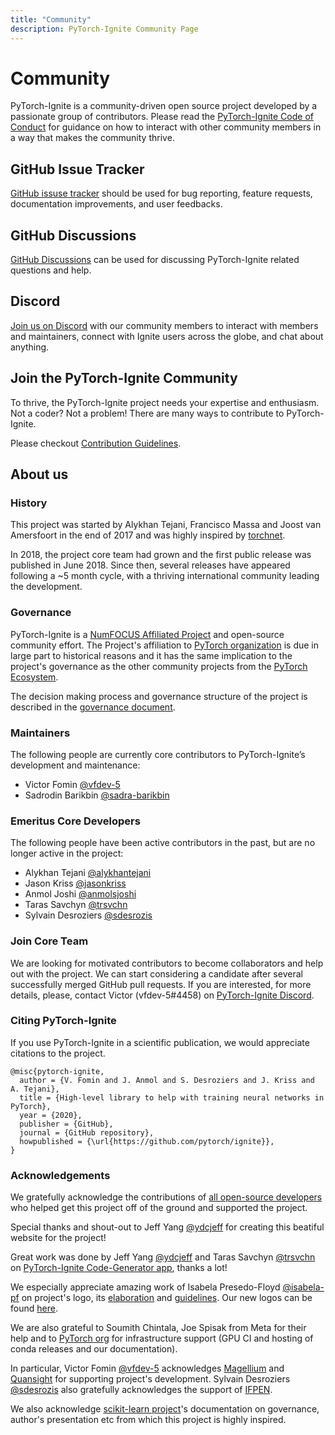 ```yaml
---
title: "Community"
description: PyTorch-Ignite Community Page
---
```


# Community

PyTorch-Ignite is a community-driven open source project developed by a passionate group of contributors. Please read the [PyTorch-Ignite Code of Conduct](https://github.com/pytorch/ignite/blob/master/CODE_OF_CONDUCT.md) for guidance on how to interact with other community members in a way that makes the community thrive.

## GitHub Issue Tracker

[GitHub issuse tracker](https://github.com/pytorch/ignite/issues) should be used for bug reporting, feature requests, documentation improvements, and user feedbacks.

## GitHub Discussions

[GitHub Discussions](https://github.com/pytorch/ignite/discussions) can be used for discussing PyTorch-Ignite related questions and help.

## Discord

[Join us on Discord](https://pytorch-ignite.ai/chat) with our community members to interact with members and maintainers, connect with Ignite users across the globe, and chat about anything.

## Join the PyTorch-Ignite Community

To thrive, the PyTorch-Ignite project needs your expertise and enthusiasm. Not a coder? Not a problem! There are many ways to contribute to PyTorch-Ignite.

Please checkout [Contribution Guidelines](https://github.com/pytorch/ignite/blob/master/CONTRIBUTING.md).

## About us

### History

This project was started by Alykhan Tejani, Francisco Massa and Joost van Amersfoort in the end of 2017 and was highly inspired by [torchnet](https://github.com/pytorch/tnt).

In 2018, the project core team had grown and the first public release was published in June 2018.
Since then, several releases have appeared following a ~5 month cycle, with a thriving international community leading the development.

### Governance

PyTorch-Ignite is a [NumFOCUS Affiliated Project](https://numfocus.org/sponsored-projects/affiliated-projects) and
open-source community effort.
The Project's affiliation to [PyTorch organization](https://github.com/pytorch) is due in large part to historical reasons and it
has the same implication to the project's governance as the other community projects from the
[PyTorch Ecosystem](https://pytorch.org/ecosystem/).

The decision making process and governance structure of the project is described in the [governance document](/about/governance/).

### Maintainers

The following people are currently core contributors to PyTorch-Ignite’s development and maintenance:

- Victor Fomin [@vfdev-5](https://github.com/vfdev-5)
- Sadrodin Barikbin [@sadra-barikbin](https://github.com/sadra-barikbin)

### Emeritus Core Developers

The following people have been active contributors in the past, but are no longer active in the project:

- Alykhan Tejani [@alykhantejani](https://github.com/alykhantejani)
- Jason Kriss [@jasonkriss](https://github.com/jasonkriss)
- Anmol Joshi [@anmolsjoshi](https://github.com/anmolsjoshi)
- Taras Savchyn [@trsvchn](https://github.com/trsvchn)
- Sylvain Desroziers [@sdesrozis](https://github.com/sdesrozis)

### Join Core Team

We are looking for motivated contributors to become collaborators and help out with the project.
We can start considering a candidate after several successfully merged GitHub pull requests.
If you are interested, for more details, please, contact Victor (vfdev-5#4458) on [PyTorch-Ignite Discord](https://pytorch-ignite.ai/chat).

### Citing PyTorch-Ignite

If you use PyTorch-Ignite in a scientific publication, we would appreciate citations to the project.

```
@misc{pytorch-ignite,
  author = {V. Fomin and J. Anmol and S. Desroziers and J. Kriss and A. Tejani},
  title = {High-level library to help with training neural networks in PyTorch},
  year = {2020},
  publisher = {GitHub},
  journal = {GitHub repository},
  howpublished = {\url{https://github.com/pytorch/ignite}},
}
```

### Acknowledgements

We gratefully acknowledge the contributions of [all open-source developers](https://github.com/pytorch/ignite/graphs/contributors)
who helped get this project off of the ground and supported the project.

Special thanks and shout-out to Jeff Yang [@ydcjeff](https://github.com/ydcjeff) for creating this beatiful website for the project!

Great work was done by Jeff Yang [@ydcjeff](https://github.com/ydcjeff) and Taras Savchyn [@trsvchn](https://github.com/trsvchn) on [PyTorch-Ignite Code-Generator app](https://code-generator.pytorch-ignite.ai/), thanks a lot!

We especially appreciate amazing work of Isabela Presedo-Floyd [@isabela-pf](https://github.com/isabela-pf) on project's logo,
its [elaboration](https://github.com/pytorch/ignite/issues/1221) and [guidelines](https://github.com/pytorch/ignite/blob/master/assets/logo/ignite_logo_guidelines.md).
Our new logos can be found [here](https://github.com/pytorch/ignite/tree/master/assets/logo).

We are also grateful to Soumith Chintala, Joe Spisak from Meta for their help and to [PyTorch org](https://github.com/pytorch) for infrastructure support
(GPU CI and hosting of conda releases and our documentation).

In particular, Victor Fomin [@vfdev-5](https://github.com/vfdev-5) acknowledges [Magellium](https://www.magellium.com/)
and [Quansight](https://www.quansight.com/) for supporting project's development. Sylvain Desroziers [@sdesrozis](https://github.com/sdesrozis)
also gratefully acknowledges the support of [IFPEN](https://www.ifpenergiesnouvelles.fr/).

We also acknowledge [scikit-learn project](https://scikit-learn.org)'s documentation on governance, author's presentation etc
from which this project is highly inspired.
